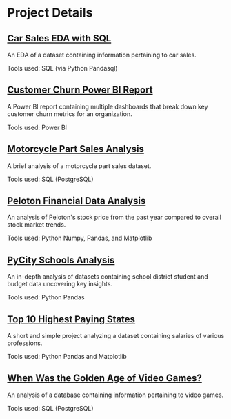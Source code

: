 # Project Details

## [Car Sales EDA with SQL](https://github.com/thomascowart/Portfolio_Projects/blob/main/CarSalesEDA.ipynb)
An EDA of a dataset containing information pertaining to car sales.

Tools used: SQL (via Python Pandasql)

## [Customer Churn Power BI Report](https://app.powerbi.com/view?r=eyJrIjoiMTlkOTQ3MmYtMTQ2ZS00NmUyLTgzZTUtMTEyOTVhZDVhMGZjIiwidCI6Ijc2YTZhZmY0LWEwNDYtNGUxZS04Nzk3LTFiMjhiM2Y1YmRiOSIsImMiOjZ9)
A Power BI report containing multiple dashboards that break down key customer churn metrics for an organization.

Tools used: Power BI

## [Motorcycle Part Sales Analysis](https://github.com/thomascowart/Portfolio_Projects/blob/main/MotorcyclePartSales.ipynb)
A brief analysis of a motorcycle part sales dataset.

Tools used: SQL (PostgreSQL)

## [Peloton Financial Data Analysis](https://github.com/thomascowart/Portfolio_Projects/blob/main/Peloton%20Financial%20Data%20Analysis.ipynb)
An analysis of Peloton's stock price from the past year compared to overall stock market trends.

Tools used: Python Numpy, Pandas, and Matplotlib

## [PyCity Schools Analysis](https://github.com/thomascowart/Portfolio_Projects/blob/main/PyCitySchoolsAnalysis.ipynb)
An in-depth analysis of datasets containing school district student and budget data uncovering key insights.

Tools used: Python Pandas

## [Top 10 Highest Paying States](https://github.com/thomascowart/Portfolio_Projects/blob/main/Top10HighestPayingStates.ipynb)
A short and simple project analyzing a dataset containing salaries of various professions.

Tools used: Python Pandas and Matplotlib

## [When Was the Golden Age of Video Games?](https://github.com/thomascowart/Portfolio_Projects/blob/main/GoldenAgeofVideoGames.ipynb)
An analysis of a database containing information pertaining to video games.

Tools used: SQL (PostgreSQL)
